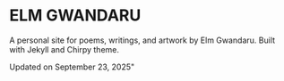 # **ELM GWANDARU**

A personal site for poems, writings, and artwork by Elm Gwandaru.
Built with Jekyll and Chirpy theme.

Updated on September 23, 2025"

